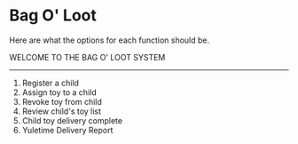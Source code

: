 # Bag O' Loot

Here are what the options for each function should be.

WELCOME TO THE BAG O' LOOT SYSTEM
*********************************
1. Register a child
2. Assign toy to a child
3. Revoke toy from child
4. Review child's toy list
5. Child toy delivery complete
6. Yuletime Delivery Report